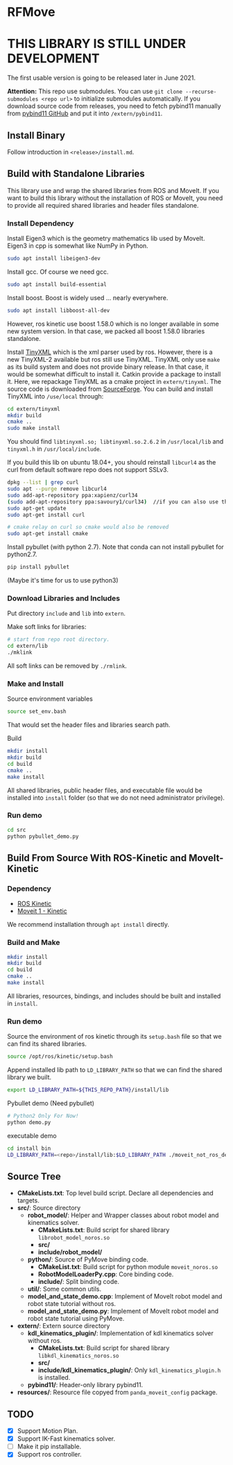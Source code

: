 # RFMove

# THIS LIBRARY IS STILL UNDER DEVELOPMENT
The first usable version is going to be released later in June 2021.

**Attention:** This repo use submodules. You can use `git clone --recurse-submodules <repo url>` to initialize submodules
automatically. If you download source code from releases, you need to fetch pybind11 manually from [pybind11 GitHub](https://github.com/pybind/pybind11)
and put it into `/extern/pybind11`.

## Install Binary
Follow introduction in `<release>/install.md`.

## Build with Standalone Libraries
This library use and wrap the shared libraries from ROS and MoveIt.
If you want to build this library without the installation of ROS or MoveIt,
you need to provide all required shared libraries and header files standalone.

### Install Dependency
Install Eigen3 which is the geometry mathematics lib used by MoveIt. Eigen3 in
cpp is somewhat like NumPy in Python.
```bash
sudo apt install libeigen3-dev
```

Install gcc. Of course we need gcc.
```bash
sudo apt install build-essential
```

Install boost. Boost is widely used ... nearly everywhere.
```bash
sudo apt install libboost-all-dev
```
However, ros kinetic use boost 1.58.0 which is no longer available in some new system version.
In that case, we packed all boost 1.58.0 libraries standalone.

<!--
Install urdfdom headers. 
Download it from [urdfdom_headers github](https://github.com/ros/urdfdom_headers/tree/master).
Note that moveit-kinetic use urdfdom version 0.4. 
```bash
cd urdfdom_headers-1.0.5
mkdir build
cd build
cmake ..
sudo make install
```
-->

Install [TinyXML](http://www.grinninglizard.com/tinyxml/) which is the xml parser used by ros.
However, there is a new TinyXML-2 available but ros still use TinyXML.
TinyXML only use `make` as its build system and does not provide binary release.
In that case, it would be somewhat difficult to install it. Catkin provide a package
to install it. Here, we repackage TinyXML as a cmake project in `extern/tinyxml`.
The source code is downloaded from [SourceForge](https://sourceforge.net/projects/tinyxml).
You can build and install TinyXML into `/use/local` through:
```bash
cd extern/tinyxml
mkdir build
cmake ..
sudo make install
```
You should find `libtinyxml.so; libtinyxml.so.2.6.2` in `/usr/local/lib` and `tinyxml.h` in `/usr/local/include`.

If you build this lib on ubuntu 18.04+, you should reinstall `libcurl4` as the curl from default software repo does
not support SSLv3.
```bash
dpkg --list | grep curl
sudo apt --purge remove libcurl4
sudo add-apt-repository ppa:xapienz/curl34
(sudo add-apt-repository ppa:savoury1/curl34)  //if you can also use this repository at ubuntu20.04 
sudo apt-get update
sudo apt-get install curl

# cmake relay on curl so cmake would also be removed
sudo apt-get install cmake
```

Install pybullet (with python 2.7). Note that conda can not install pybullet for python2.7.
```bash
pip install pybullet
```
(Maybe it's time for us to use python3)

### Download Libraries and Includes
Put directory `include` and `lib` into `extern`.

Make soft links for libraries:
```bash
# start from repo root directory.
cd extern/lib
./mklink
```
All soft links can be removed by `./rmlink`.

### Make and Install
Source environment variables
```bash
source set_env.bash
```
That would set the header files and libraries search path.

Build
```bash
mkdir install
mkdir build
cd build
cmake ..
make install
```
All shared libraries, public header files, and executable file would be installed into `install` folder (so that
we do not need administrator privilege).

### Run demo
```bash
cd src
python pybullet_demo.py
```

## Build From Source With ROS-Kinetic and MoveIt-Kinetic

### Dependency
- [ROS Kinetic](http://wiki.ros.org/kinetic/Installation/Ubuntu)
- [Moveit 1 - Kinetic](http://docs.ros.org/en/kinetic/api/moveit_tutorials/html/doc/getting_started/getting_started.html)

We recommend installation through `apt install` directly.

### Build and Make
```bash
mkdir install
mkdir build
cd build
cmake ..
make install
```

All libraries, resources, bindings, and includes should be built and installed in `install`.

### Run demo
Source the environment of ros kinetic through its `setup.bash` file so that we can find its shared libraries.
```bash
source /opt/ros/kinetic/setup.bash
```

Append installed lib path to `LD_LIBRARY_PATH` so that we can find the shared library we built.
```bash
export LD_LIBRARY_PATH=${THIS_REPO_PATH}/install/lib
```

Pybullet demo (Need pybullet)
```bash
# Python2 Only For Now!
python demo.py
```

executable demo
```bash
cd install bin
LD_LIBRARY_PATH=<repo>/install/lib:$LD_LIBRARY_PATH ./moveit_not_ros_demo
```

## Source Tree
- **CMakeLists.txt**: Top level build script. Declare all dependencies and targets.
- **src/**: Source directory
    - **robot_model/**: Helper and Wrapper classes about robot model and kinematics solver.
        - **CMakeLists.txt**: Build script for shared library `librobot_model_noros.so`
        - **src/**
        - **include/robot_model/**
    - **python/**: Source of PyMove binding code.
        - **CMakeList.txt**: Build script for python module `moveit_noros.so`
        - **RobotModelLoaderPy.cpp**: Core binding code.
        - **include/**: Split binding code.
    - **util/**: Some common utils.
    - **model_and_state_demo.cpp**: Implement of MoveIt robot model and robot state tutorial without ros.
    - **model_and_state_demo.py**: Implement of MoveIt robot model and robot state tutorial using PyMove.
- **extern/**: Extern source directory
    - **kdl_kinematics_plugin/**: Implementation of kdl kinematics solver without ros.
        - **CMakeLists.txt**: Build script for shared library `libkdl_kinematics_noros.so`
        - **src/**
        - **include/kdl_kinematics_plugin/**: Only `kdl_kinematics_plugin.h` is installed.
    - **pybind11/**: Header-only library pybind11.
- **resources/**: Resource file copyed from `panda_moveit_config` package.

## TODO
- [x] Support Motion Plan.
- [x] Support IK-Fast kinematics solver.
- [ ] Make it pip installable.
- [x] Support ros controller.
